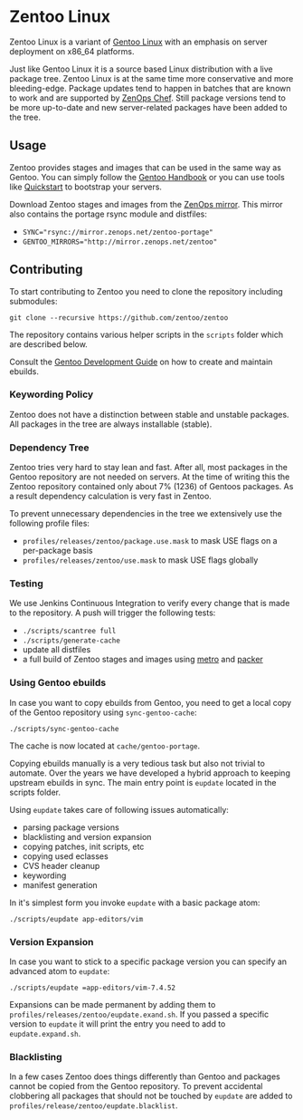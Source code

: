 # Zentoo Linux

Zentoo Linux is a variant of [Gentoo Linux](http://www.gentoo.org) with an
emphasis on server deployment on x86_64 platforms.

Just like Gentoo Linux it is a source based Linux distribution with a live
package tree. Zentoo Linux is at the same time more conservative and more
bleeding-edge. Package updates tend to happen in batches that are known to work
and are supported by [ZenOps Chef](https://github.com/zenops/chef). Still
package versions tend to be more up-to-date and new server-related packages
have been added to the tree.

## Usage

Zentoo provides stages and images that can be used in the same way as Gentoo.
You can simply follow the [Gentoo Handbook](http://www.gentoo.org/doc/en/handbook/handbook-amd64.xml)
or you can use tools like [Quickstart](https://github.com/zentoo/quickstart) to
bootstrap your servers.

Download Zentoo stages and images from the [ZenOps
mirror](http://mirror.zenops.net/zentoo). This mirror also contains the portage
rsync module and distfiles:

* `SYNC="rsync://mirror.zenops.net/zentoo-portage"`
* `GENTOO_MIRRORS="http://mirror.zenops.net/zentoo"`

## Contributing

To start contributing to Zentoo you need to clone the repository including
submodules:

```
git clone --recursive https://github.com/zentoo/zentoo
```

The repository contains various helper scripts in the `scripts` folder which
are described below.

Consult the [Gentoo Development Guide](http://devmanual.gentoo.org/) on how to
create and maintain ebuilds.

### Keywording Policy

Zentoo does not have a distinction between stable and unstable packages. All
packages in the tree are always installable (stable).

### Dependency Tree

Zentoo tries very hard to stay lean and fast. After all, most packages in the
Gentoo repository are not needed on servers. At the time of writing this the
Zentoo repository contained only about 7% (1236) of Gentoos packages. As a
result dependency calculation is very fast in Zentoo.

To prevent unnecessary dependencies in the tree we extensively use the
following profile files:

* `profiles/releases/zentoo/package.use.mask`
  to mask USE flags on a per-package basis
* `profiles/releases/zentoo/use.mask`
  to mask USE flags globally

### Testing

We use Jenkins Continuous Integration to verify every change that is made to
the repository. A push will trigger the following tests:

* `./scripts/scantree full`
* `./scripts/generate-cache`
* update all distfiles
* a full build of Zentoo stages and images using
  [metro](https://github.com/zentoo/metro) and
  [packer](https://github.com/zenops/packer-templates)

### Using Gentoo ebuilds

In case you want to copy ebuilds from Gentoo, you need to get a local copy of
the Gentoo repository using `sync-gentoo-cache`:

```
./scripts/sync-gentoo-cache
```

The cache is now located at `cache/gentoo-portage`.

Copying ebuilds manually is a very tedious task but also not trivial to
automate. Over the years we have developed a hybrid approach to keeping
upstream ebuilds in sync. The main entry point is `eupdate` located in the
scripts folder.

Using `eupdate` takes care of following issues automatically:

* parsing package versions
* blacklisting and version expansion
* copying patches, init scripts, etc
* copying used eclasses
* CVS header cleanup
* keywording
* manifest generation

In it's simplest form you invoke `eupdate` with a basic package atom:

```
./scripts/eupdate app-editors/vim
```

### Version Expansion

In case you want to stick to a specific package version you can specify an advanced atom to `eupdate`:

```
./scripts/eupdate =app-editors/vim-7.4.52
```

Expansions can be made permanent by adding them to
`profiles/releases/zentoo/eupdate.exand.sh`. If you passed a specific version
to `eupdate` it will print the entry you need to add to `eupdate.expand.sh`.

### Blacklisting

In a few cases Zentoo does things differently than Gentoo and packages cannot
be copied from the Gentoo repository. To prevent accidental clobbering all
packages that should not be touched by `eupdate` are added to
`profiles/release/zentoo/eupdate.blacklist`.
